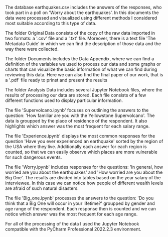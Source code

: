 The database earthquakes.csv includes the answers of the responses, who took part in a poll on 
'Worry about the earthquakes'. In this documents the data were processed and visualized using 
different methods I considered most suitable according to this type of data.

The folder Original Data consists of the copy of the raw data imported in two formats: a '.csv' 
file and a '.txt' file. Moreover, there is a text file 'The Metadata Guide' in which we can find
the description of those data and the way there were collected.

The folder Documents includes the Data Appendix, where we can find a definition of the variables
we used to process our data and some graphs or charts that can visualize the basic information of
what we can find during reviewing this data. Here we can also find the final paper of our work, 
that is a '.pdf' file ready to prinst and present the results

The folder Analysis Data includes several Jupyter Notebook files, where the results of 
processing our data are stored. Each file consists of a few different functions used to display 
particular information. 

The file 'Supervolcano.ipynb' focuses on outlining the answers to the question: 'How familiar are
you with the Yellowstone Supervolcano'. The data is groupped by the place of residence of the respondent.
It also highlights which answer was the most frequent for each salary range.

The file 'Experience.ipynb' displays the most common responses for the question 'Have you ever experienced
an earthquake' sorted by the region of the USA where they live. Additionally each answer for each region is 
counted, so that we can easily observe which places are more vulnerable for such dangerous events.

The file 'Worry.ipynb' includes responses for the questions: 'In general, how worried are you about the
earthquakes' and 'How worried are you about the Big One'. The results are divided into tables based on
the year salary of the interviewee. In this case we can notice how people of different wealth levels are
afraid of such natural disasters.

The file 'Big_one.ipynb' processes the answers to the question: 'Do you think that a Big One will occur in
your lifetime?' groupped by gender and age range of the respondent. Each response then is counted and we can 
notice which answer was the most frequent for each age range.

For all of the processing of the data I used the Jupyter Notebook compatible with the PyCharm 
Professional 2022.2.3 environment.


